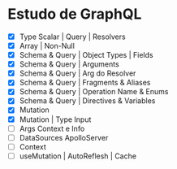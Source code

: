 # Estudo de GraphQL

- [x] Type Scalar | Query | Resolvers
- [x] Array | Non-Null
- [x] Schema & Query | Object Types | Fields
- [x] Schema & Query | Arguments
- [x] Schema & Query | Arg do Resolver
- [x] Schema & Query | Fragments & Aliases
- [x] Schema & Query | Operation Name & Enums
- [x] Schema & Query | Directives & Variables
- [x] Mutation
- [x] Mutation | Type Input
- [ ] Args Context e Info
- [ ] DataSources ApolloServer
- [ ] Context
- [ ] useMutation | AutoReflesh | Cache
